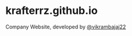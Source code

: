 # krafterrz.github.io
Company Website, developed by [@vikrambajaj22](https://www.github.com/vikrambajaj22)
